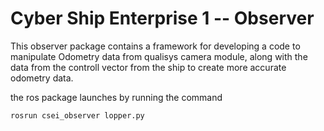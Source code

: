 # Cyber Ship Enterprise 1 -- Observer

This observer package contains a framework for developing a code to manipulate Odometry data from qualisys camera module, 
along with the data from the controll vector from the ship to create more accurate odometry data.

the ros package launches by running the command

```
rosrun csei_observer lopper.py
```
